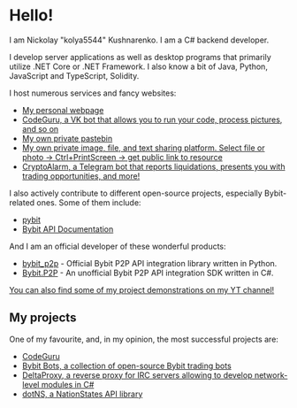# Hello!

I am Nickolay "kolya5544" Kushnarenko. I am a C# backend developer.

I develop server applications as well as desktop programs that primarily utilize .NET Core or .NET Framework. I also know a bit of Java, Python, JavaScript and TypeScript, Solidity.

I host numerous services and fancy websites:
- [My personal webpage](https://nk.ax/)
- [CodeGuru, a VK bot that allows you to run your code, process pictures, and so on](https://vk.com/ccguru)
- [My own private pastebin](https://paste.nk.ax/)
- [My own private image, file, and text sharing platform. Select file or photo -> Ctrl+PrintScreen -> get public link to resource](https://panel.nk.ax/fs/)
- [CryptoAlarm, a Telegram bot that reports liquidations, presents you with trading opportunities, and more!](https://t.me/cryptoalr)

I also actively contribute to different open-source projects, especially Bybit-related ones. Some of them include:
- [pybit](https://github.com/bybit-exchange/pybit)
- [Bybit API Documentation](https://github.com/bybit-exchange/docs)

And I am an official developer of these wonderful products:
- [bybit_p2p](https://github.com/bybit-exchange/bybit_p2p) - Official Bybit P2P API integration library written in Python.
- [Bybit.P2P](https://github.com/kolya5544/Bybit.P2P) - An unofficial Bybit P2P API integration SDK written in C#.

[You can also find some of my project demonstrations on my YT channel!](https://youtube.com/ikteam)

## My projects

One of my favourite, and, in my opinion, the most successful projects are:
- [CodeGuru](https://vk.com/ccguru)
- [Bybit Bots, a collection of open-source Bybit trading bots](https://github.com/kolya5544/bybit-bots/)
- [DeltaProxy, a reverse proxy for IRC servers allowing to develop network-level modules in C#](https://github.com/kolya5544/DeltaProxy)
- [dotNS, a NationStates API library](https://github.com/kolya5544/dotNS)